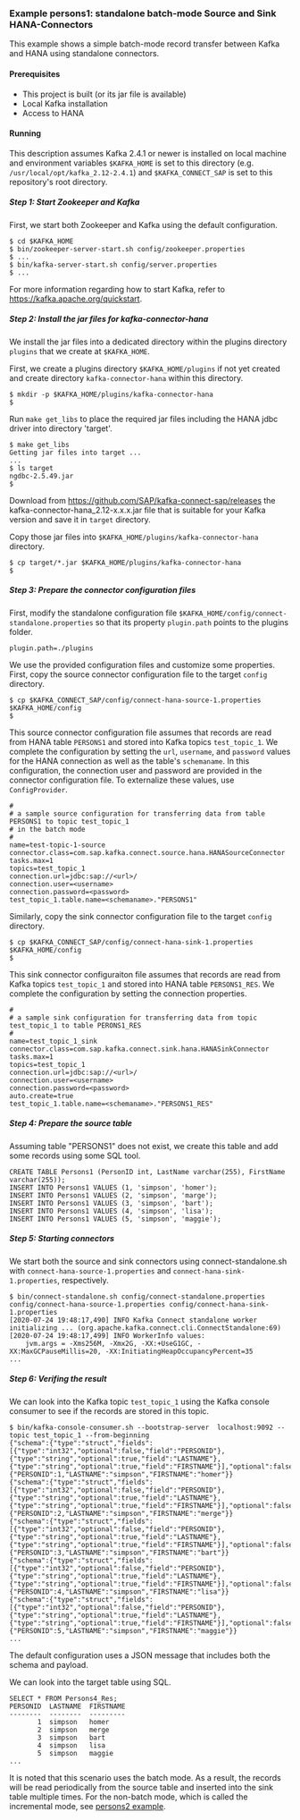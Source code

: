 ### Example persons1: standalone batch-mode Source and Sink HANA-Connectors

This example shows a simple batch-mode record transfer between Kafka and HANA using standalone connectors.

#### Prerequisites

- This project is built (or its jar file is available)
- Local Kafka installation
- Access to HANA

#### Running

This description assumes Kafka 2.4.1 or newer is installed on local machine and environment variables `$KAFKA_HOME` is set to this directory (e.g. `/usr/local/opt/kafka_2.12-2.4.1`) and `$KAFKA_CONNECT_SAP` is set to this repository's root directory.


##### Step 1: Start Zookeeper and Kafka

First, we start both Zookeeper and Kafka using the default configuration.

```
$ cd $KAFKA_HOME
$ bin/zookeeper-server-start.sh config/zookeeper.properties
$ ...
$ bin/kafka-server-start.sh config/server.properties
$ ...
```

For more information regarding how to start Kafka, refer to https://kafka.apache.org/quickstart.

##### Step 2: Install the jar files for kafka-connector-hana

We install the jar files into a dedicated directory within the plugins directory `plugins` that we create at `$KAFKA_HOME`.

First, we create a plugins directory `$KAFKA_HOME/plugins` if not yet created and create directory `kafka-connector-hana` within this directory. 
```
$ mkdir -p $KAFKA_HOME/plugins/kafka-connector-hana
$
```

Run `make get_libs` to place the required jar files including the HANA jdbc driver into directory 'target'.

```
$ make get_libs
Getting jar files into target ...
...
$ ls target
ngdbc-2.5.49.jar
$
```

Download from https://github.com/SAP/kafka-connect-sap/releases the kafka-connector-hana_2.12-x.x.x.jar file that is suitable for your Kafka version and save it in `target` directory.


Copy those jar files into `$KAFKA_HOME/plugins/kafka-connector-hana` directory.

```
$ cp target/*.jar $KAFKA_HOME/plugins/kafka-connector-hana
$
```

##### Step 3: Prepare the connector configuration files

First, modify the standalone configuration file `$KAFKA_HOME/config/connect-standalone.properties` so that its property `plugin.path` points to the plugins folder.

```
plugin.path=./plugins
```

We use the provided configuration files and customize some properties. First, copy the source connector configuration file to the target `config` directory.

```
$ cp $KAFKA_CONNECT_SAP/config/connect-hana-source-1.properties $KAFKA_HOME/config
$
```

This source connector configuration file assumes that records are read from HANA table `PERSONS1` and stored into Kafka topics `test_topic_1`. We complete the configuration by setting the `url`, `username`, and `password` values for the HANA connection as well as the table's `schemaname`. In this configuration, the connection user and password are provided in the connector configuration file. To externalize these values, use `ConfigProvider`. 

```
#
# a sample source configuration for transferring data from table PERSONS1 to topic test_topic_1
# in the batch mode
#
name=test-topic-1-source
connector.class=com.sap.kafka.connect.source.hana.HANASourceConnector
tasks.max=1
topics=test_topic_1
connection.url=jdbc:sap://<url>/
connection.user=<username>
connection.password=<password>
test_topic_1.table.name=<schemaname>."PERSONS1"
```

Similarly, copy the sink connector configuration file to the target `config` directory.

```
$ cp $KAFKA_CONNECT_SAP/config/connect-hana-sink-1.properties $KAFKA_HOME/config
$
```

This sink connector configuraiton file assumes that records are read from Kafka topics `test_topic_1` and stored into HANA table `PERSONS1_RES`. We complete the configuration by setting the connection properties.

```
#
# a sample sink configuration for transferring data from topic test_topic_1 to table PERONS1_RES
#
name=test_topic_1_sink
connector.class=com.sap.kafka.connect.sink.hana.HANASinkConnector
tasks.max=1
topics=test_topic_1
connection.url=jdbc:sap://<url>/
connection.user=<username>
connection.password=<password>
auto.create=true
test_topic_1.table.name=<schemaname>."PERSONS1_RES"
```

##### Step 4: Prepare the source table

Assuming table "PERSONS1" does not exist, we create this table and add some records using some SQL tool.
```
CREATE TABLE Persons1 (PersonID int, LastName varchar(255), FirstName varchar(255));
INSERT INTO Persons1 VALUES (1, 'simpson', 'homer');
INSERT INTO Persons1 VALUES (2, 'simpson', 'marge');
INSERT INTO Persons1 VALUES (3, 'simpson', 'bart');
INSERT INTO Persons1 VALUES (4, 'simpson', 'lisa');
INSERT INTO Persons1 VALUES (5, 'simpson', 'maggie');
```

##### Step 5: Starting connectors

We start both the source and sink connectors using connect-standalone.sh with `connect-hana-source-1.properties` and `connect-hana-sink-1.properties`, respectively.

```
$ bin/connect-standalone.sh config/connect-standalone.properties config/connect-hana-source-1.properties config/connect-hana-sink-1.properties
[2020-07-24 19:48:17,490] INFO Kafka Connect standalone worker initializing ... (org.apache.kafka.connect.cli.ConnectStandalone:69)
[2020-07-24 19:48:17,499] INFO WorkerInfo values: 
	jvm.args = -Xms256M, -Xmx2G, -XX:+UseG1GC, -XX:MaxGCPauseMillis=20, -XX:InitiatingHeapOccupancyPercent=35
...
```

##### Step 6: Verifing the result

We can look into the Kafka topic `test_topic_1` using the Kafka console consumer to see if the records are stored in this topic.

```
$ bin/kafka-console-consumer.sh --bootstrap-server  localhost:9092 --topic test_topic_1 --from-beginning
{"schema":{"type":"struct","fields":[{"type":"int32","optional":false,"field":"PERSONID"},{"type":"string","optional":true,"field":"LASTNAME"},{"type":"string","optional":true,"field":"FIRSTNAME"}],"optional":false,"name":"d025803persons1"},"payload":{"PERSONID":1,"LASTNAME":"simpson","FIRSTNAME":"homer"}}
{"schema":{"type":"struct","fields":[{"type":"int32","optional":false,"field":"PERSONID"},{"type":"string","optional":true,"field":"LASTNAME"},{"type":"string","optional":true,"field":"FIRSTNAME"}],"optional":false,"name":"d025803persons1"},"payload":{"PERSONID":2,"LASTNAME":"simpson","FIRSTNAME":"merge"}}
{"schema":{"type":"struct","fields":[{"type":"int32","optional":false,"field":"PERSONID"},{"type":"string","optional":true,"field":"LASTNAME"},{"type":"string","optional":true,"field":"FIRSTNAME"}],"optional":false,"name":"d025803persons1"},"payload":{"PERSONID":3,"LASTNAME":"simpson","FIRSTNAME":"bart"}}
{"schema":{"type":"struct","fields":[{"type":"int32","optional":false,"field":"PERSONID"},{"type":"string","optional":true,"field":"LASTNAME"},{"type":"string","optional":true,"field":"FIRSTNAME"}],"optional":false,"name":"d025803persons1"},"payload":{"PERSONID":4,"LASTNAME":"simpson","FIRSTNAME":"lisa"}}
{"schema":{"type":"struct","fields":[{"type":"int32","optional":false,"field":"PERSONID"},{"type":"string","optional":true,"field":"LASTNAME"},{"type":"string","optional":true,"field":"FIRSTNAME"}],"optional":false,"name":"d025803persons1"},"payload":{"PERSONID":5,"LASTNAME":"simpson","FIRSTNAME":"maggie"}}
...
```

The default configuration uses a JSON message that includes both the schema and payload.


We can look into the target table using SQL.

```
SELECT * FROM Persons4_Res;
PERSONID  LASTNAME  FIRSTNAME
--------  --------  ---------
       1  simpson   homer    
       2  simpson   merge    
       3  simpson   bart     
       4  simpson   lisa     
       5  simpson   maggie
...
```

It is noted that this scenario uses the batch mode. As a result, the records will be read periodically from the source table and inserted into the sink table multiple times. For the non-batch mode, which is called the incremental mode, see [persons2 example](../persons2/README.md).

